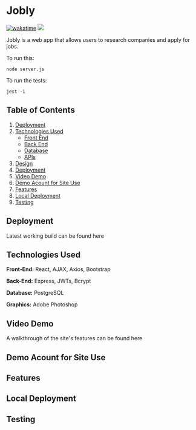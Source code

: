 # Jobly

[![wakatime](https://wakatime.com/badge/user/99e71179-209a-409a-b8bc-6612891d9ce9/project/0aff2cc8-7008-4738-bade-6245480b52a8.svg)](https://wakatime.com/badge/user/99e71179-209a-409a-b8bc-6612891d9ce9/project/0aff2cc8-7008-4738-bade-6245480b52a8) <img src='https://img.shields.io/github/last-commit/zataara/jobly'>


Jobly is a web app that allows users to research companies and apply for jobs.

To run this:

    node server.js
    
To run the tests:

    jest -i

## Table of Contents
1. [Deployment](#Deployment)
2. [Technologies Used](#TechnologiesUsed)
    * [Front End](#FrontEnd)
    * [Back End](#BackEnd)
    * [Database](#Database)
    * [APIs](#APIs)
2. [Design](#Design)
3. [Deployment](#Deployment)
4. [Video Demo](#VideoDemo)
5. [Demo Acount for Site Use](#DemoAccountForSiteUse)
6. [Features](#Features)
7. [Local Deployment](#LocalDeployment)
8. [Testing](#Testing)

## <a name='Deployemnt'></a>Deployment
Latest working build can be found here 

## <a name='TechnologiesUsed'></a>Technologies Used
<a name='FrontEnd'></a><b>Front-End:</b> React, AJAX, Axios, Bootstrap

<a name='BackEnd'></a><b>Back-End:</b> Express, JWTs, Bcrypt

<a name='Database'></a><b>Database:</b> PostgreSQL

<a name='Graphics'></a><b>Graphics:</b> Adobe Photoshop

## <a name='VideoDemo'></a>Video Demo

A walkthrough of the site's features can be found <a>here</a>

## <a name='DemoAccountForSiteUse'></a>Demo Acount for Site Use



## <a name='Features'></a>Features

## <a name='LocalDeployment'></a>Local Deployment

## <a name='Testing'></a>Testing